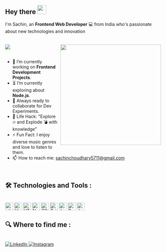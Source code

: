 ## Hey there <img src="https://github.com/TheDudeThatCode/TheDudeThatCode/blob/master/Assets/Hi.gif" width="29px">

I'm Sachin, an **Frontend Web Developer** :computer: from India who's passionate about new technologies and innovation  <br>
<br><br><a href="https://visitorbadge.io/status?path=https%3A%2F%2Fgithub.com%2FSachin7976"><img src="https://api.visitorbadge.io/api/visitors?path=https%3A%2F%2Fgithub.com%2FSachin7976&labelColor=%23001dbe&countColor=%23d9e3f0&style=flat&labelStyle=upper" /></a>
<img src="https://user-images.githubusercontent.com/74038190/229223263-cf2e4b07-2615-4f87-9c38-e37600f8381a.gif" width="325" align="right"><br>
<br>
- 🔭 I’m currently working on **Frontend Development Projects**.
- :hourglass_flowing_sand: I’m currently exploring about **Node.js**.
- :rocket: Always ready to collaborate for Dev Experiments.
- :dart: Life Hack: "Explore :fire: and Explode :bomb: with knowledge"
- :zap: Fun Fact: I enjoy diverse music genres and love to listen to them.
- :mailbox: How to reach me: sachinchoudhary5711@gmail.com 
                                                                            
<br><h2 align="left">:hammer_and_wrench: Technologies and Tools :</h2>

<p align="left"> <br>
  <img src="https://img.shields.io/badge/git-282C34?logo=git&logoColor=F05032" alt="git logo" title="git" height="25" />
  <img src="https://img.shields.io/badge/VS%20Code-282C34?logo=visual-studio-code&logoColor=007ACC" alt="Visual Studio Code logo" title="Visual Studio Code" height="25" />
  <img src="https://img.shields.io/badge/HTML5-282C34?logo=html5&logoColor=E34F26" alt="HTML5 logo" title="HTML5" height="25" />
  <img src="https://img.shields.io/badge/Node.js-282C34?logo=node.js&logoColor=339933" alt="Node.js logo" title="Node.js" height="25" />
  <img src="https://img.shields.io/badge/CSS3-282C34?logo=css3&logoColor=1572B6" alt="CSS3 logo" title="CSS3" height="25" />
  <img src="https://img.shields.io/badge/Tailwind%20CSS-282C34?logo=tailwind-css&logoColor=38B2AC" alt="Tailwind CSS logo" title="Tailwind CSS" height="25" />
  <img src="https://img.shields.io/badge/JavaScript-282C34?logo=javascript&logoColor=F7DF1E" alt="JavaScript logo" title="JavaScript" height="25" />
  <img src="https://img.shields.io/badge/React.js-282C34?logo=react&logoColor=61DAFB" alt="React Native logo" title="React.js" height="25" />
  <img src="https://img.shields.io/badge/Jest-282C34?logo=jest&logoColor=C21325" alt="Jest logo" title="Jest" height="25" />
</p>

<h2 align="left">🔍 Where to find me :</h2>
<br>

<a href="https://www.linkedin.com/in/sachin-choudhary-27350b188/" target="_blank">
    <img src="https://img.shields.io/badge/linkedin-%230077B5.svg?&style=for-the-badge&logo=linkedin&logoColor=white&color=071A2C" alt="LinkedIn"/>
  </a>

<a href="https://instagram.com/sachinn.choudharyy" target="_blank">
    <img src="https://img.shields.io/badge/instagram-%23E4405F.svg?&style=for-the-badge&logo=instagram&logoColor=white&color=071A2C" alt="Instagram"/>
  </a>
<br>
